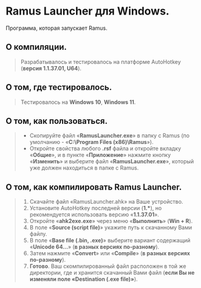 # Ramus Launcher для Windows.
Программа, которая запускает Ramus. 

## О компиляции.
> Разрабатывалось и тестировалось на платформе AutoHotkey (**версия 1.1.37.01, U64**).

## О том, где тестировалось.
> Тестировалось на **Windows 10**, **Windows 11**.

## О том, как пользоваться.
> * Скопируйте файл «**RamusLauncher.exe**» в папку с Ramus (по умолчанию - «**C:\Program Files (x86)\Ramus**»).
> * Откройте свойства любого **.rsf** файла и откройте вкладку «**Общие**», и в пункте «**Приложение**» нажмите кнопку «**Изменить**» и выберите файл «**RamusLauncher.exe**», который уже должен находиться в папке с Ramus.

## О том, как компилировать Ramus Launcher.
> 1. Скачайте файл «RamusLauncher.ahk» на Ваше устройство.
> 2. Установите AutoHotkey последней версии (**1.\***), но рекомендуется использовать версию «**1.1.37.01**».
> 3. Откройте «**ahk2exe.exe**» через меню «**Выполнить**» (**Win + R**).
> 4. В поле «**Source (script file)**» укажите путь к скачанному Вами файлу.
> 5. В поле «**Base file (.bin, .exe)**» выберите вариант содержащий «**Unicode 64...**» (**в разных версиях по-разному**).
> 6. Затем нажмите «**Convert**» или «**Compile**» (**в разных версиях по-разному**).
> 7. **Готово**. Ваш скомпилированный файл расположен в той же директории, где и хранится скачанный Вами файл (**если Вы не изменяли поле «Destination (.exe file)»**).
